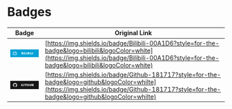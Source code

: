 # Badges

| Badge | Original Link |
| ----- | ------------- |
| ![Bilibili](./bilibili.svg) | [https://img.shields.io/badge/Bilibili-00A1D6?style=for-the-badge&logo=bilibili&logoColor=white](https://img.shields.io/badge/Bilibili-00A1D6?style=for-the-badge&logo=bilibili&logoColor=white) |
| ![Github](./github.svg) | [https://img.shields.io/badge/Github-181717?style=for-the-badge&logo=github&logoColor=whilte](https://img.shields.io/badge/Github-181717?style=for-the-badge&logo=github&logoColor=whilte) |
